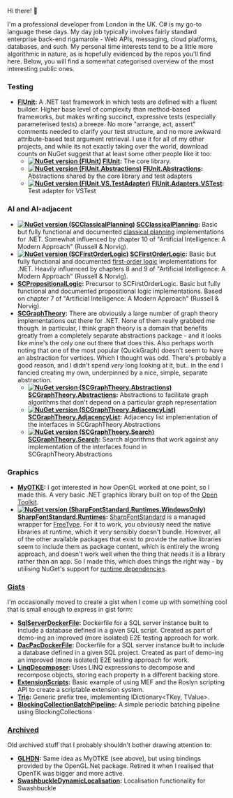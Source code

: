 Hi there! 👋

I'm a professional developer from London in the UK. C# is my go-to language these days. My day job typically involves fairly standard enterprise back-end rigamarole - Web APIs, messaging, cloud platforms, databases, and such. My personal time interests tend to be a little more algorithmic in nature, as is hopefully evidenced by the repos you'll find here. Below, you will find a somewhat categorised overview of the most interesting public ones.

### Testing

* **[FlUnit](https://github.com/sdcondon?tab=repositories&q=FlUnit&sort=name):** A .NET test framework in which tests are defined with a fluent builder. Higher base level of complexity than method-based frameworks, but makes writing succinct, expressive tests (especially parameterised tests) a breeze. No more "arrange, act, assert" comments needed to clarify your test structure, and no more awkward attribute-based test argument retrieval. I use it for all of my other projects, and while its not exactly taking over the world, download counts on NuGet suggest that at least some other people like it too:
  * **[![NuGet version (FlUnit)](https://img.shields.io/nuget/v/FlUnit.svg?style=flat)](https://www.nuget.org/packages/FlUnit/) [FlUnit](https://github.com/sdcondon/FlUnit):** The core library.
  * **[![NuGet version (FlUnit.Abstractions)](https://img.shields.io/nuget/v/FlUnit.Abstractions.svg?style=flat)](https://www.nuget.org/packages/FlUnit.Abstractions/) [FlUnit.Abstractions](https://github.com/sdcondon/FlUnit.Abstractions):** Abstractions shared by the core library and test adapters
  * **[![NuGet version (FlUnit.VS.TestAdapter)](https://img.shields.io/nuget/v/FlUnit.VS.TestAdapter.svg?style=flat)](https://www.nuget.org/packages/FlUnit.VS.TestAdapter/) [FlUnit.Adapters.VSTest](https://github.com/sdcondon/FlUnit.Adapters.VSTest):** Test adapter for VSTest
  
### AI and AI-adjacent

* **[![NuGet version (SCClassicalPlanning)](https://img.shields.io/nuget/v/SCClassicalPlanning.svg?style=flat)](https://www.nuget.org/packages/SCClassicalPlanning/) [SCClassicalPlanning](https://github.com/sdcondon/SCClassicalPlanning):** Basic but fully functional and documented [classical planning](https://www.google.com/search?q=classical+planning) implementations for .NET. Somewhat influenced by chapter 10 of "Artificial Intelligence: A Modern Approach" (Russell &amp; Norvig).
* **[![NuGet version (SCFirstOrderLogic)](https://img.shields.io/nuget/v/SCFirstOrderLogic.svg?style=flat)](https://www.nuget.org/packages/SCFirstOrderLogic/) [SCFirstOrderLogic](https://github.com/sdcondon/SCFirstOrderLogic):** Basic but fully functional and documented [first-order logic](https://www.google.com/search?q=first-order+logic) implementations for .NET. Heavily influenced by chapters 8 and 9 of "Artificial Intelligence: A Modern Approach" (Russell &amp; Norvig).
* **[SCPropositionalLogic](https://github.com/sdcondon/SCPropositionalLogic):** Precursor to SCFirstOrderLogic. Basic but fully functional and documented propositional logic implementations. Based on chapter 7 of "Artificial Intelligence: A Modern Approach" (Russell &amp; Norvig).
* **[SCGraphTheory](https://github.com/sdcondon?tab=repositories&q=SCGraphTheory):** There are obviously a large number of graph theory implementations out there for .NET. None of them really grabbed me though. In particular, I think graph theory is a domain that benefits greatly from a completely separate abstractions package - and it looks like mine's the only one out there that does this. Also perhaps worth noting that one of the most popular (QuickGraph) doesn't seem to have an abstraction for vertices. Which I thought was odd. There's probably a good reason, and I didn't spend _very_ long looking at it, but.. in the end I fancied creating my own, underpinned by a nice, simple, separate abstraction.
  * **[![NuGet version (SCGraphTheory.Abstractions)](https://img.shields.io/nuget/v/SCGraphTheory.Abstractions.svg?style=flat)](https://www.nuget.org/packages/SCGraphTheory.Abstractions/) [SCGraphTheory.Abstractions](https://github.com/sdcondon/SCGraphTheory.Abstractions):** Abstractions to facilitate graph algorithms that don't depend on a particular graph representation
  * **[![NuGet version (SCGraphTheory.AdjacencyList)](https://img.shields.io/nuget/v/SCGraphTheory.AdjacencyList.svg?style=flat)](https://www.nuget.org/packages/SCGraphTheory.AdjacencyList/) [SCGraphTheory.AdjacencyList](https://github.com/sdcondon/SCGraphTheory.AdjacencyList):** Adjacency list implementation of the interfaces in SCGraphTheory.Abstractions
  * **[![NuGet version (SCGraphTheory.Search)](https://img.shields.io/nuget/v/SCGraphTheory.Search.svg?style=flat)](https://www.nuget.org/packages/SCGraphTheory.Search/) [SCGraphTheory.Search](https://github.com/sdcondon/SCGraphTheory.Search):** Search algorithms that work against any implementation of the interfaces found in SCGraphTheory.Abstractions

### Graphics

* **[MyOTKE](https://github.com/sdcondon/MyOTKE):** I got interested in how OpenGL worked at one point, so I made this. A very basic .NET graphics library built on top of the [Open Toolkit](https://opentk.net/).
* **[![NuGet version (SharpFontStandard.Runtimes.WindowsOnly)](https://img.shields.io/nuget/v/SharpFontStandard.Runtimes.WindowsOnly.svg?style=flat)](https://www.nuget.org/packages/SharpFontStandard.Runtimes.WindowsOnly/) [SharpFontStandard.Runtimes](https://github.com/sdcondon/SharpFontStandard.Runtimes):** [SharpFontStandard](https://www.nuget.org/packages/SharpFontStandard/) is a managed wrapper for [FreeType](http://freetype.org/). For it to work, you obviously need the native libraries at runtime, which it very sensibly doesn't bundle. However, all of the other available packages that exist to provide the native libraries seem to include them as package content, which is entirely the wrong approach, and doesn't work well when the thing that needs it is a library rather than an app. So I made this, which does things the right way - by utilising NuGet's support for [runtime dependencies](https://learn.microsoft.com/en-us/nuget/create-packages/supporting-multiple-target-frameworks#architecture-specific-folders).

### [Gists](https://gist.github.com/sdcondon)

I'm occasionally moved to create a gist when I come up with something cool that is small enough to express in gist form:

* **[SqlServerDockerFile](https://gist.github.com/sdcondon/02ac17073e68409f40179f940ac6be77):** Dockerfile for a SQL server instance built to include a database defined in a given SQL script. Created as part of demo-ing an improved (more isolated) E2E testing approach for work.
* **[DacPacDockerFile](https://gist.github.com/sdcondon/1bcc2e4d97903cfff62a0a6827695139):** Dockerfile for a SQL server instance built to include a database defined in a given SQL project. Created as part of demo-ing an improved (more isolated) E2E testing approach for work. 
* **[LinqDecomposer](https://gist.github.com/sdcondon/dbbd40903084239221c0c4df2ab2ab7d):** Uses LINQ expressions to decompose and recompose objects, storing each property in a different backing store.
* **[ExtensionScripts](https://gist.github.com/sdcondon/338b64dbc3863c9962e89dc399e04e99):** Basic example of using MEF and the Roslyn scripting API to create a scriptable extension system.
* **[Trie](https://gist.github.com/sdcondon/43cfb8ed30f873817d4688c9664a9059):** Generic prefix tree, implementing IDictionary&lt;TKey, TValue&gt;. 
* **[BlockingCollectionBatchPipeline](https://gist.github.com/sdcondon/5be25120916beb6a27189f0cfb173f13):** A simple periodic batching pipeline using BlockingCollections

### [Archived](https://github.com/sdcondon?tab=repositories&type=archived)

Old archived stuff that I probably shouldn't bother drawing attention to:

* **[GLHDN](https://github.com/sdcondon/GLHDN):** Same idea as MyOTKE (see above), but using bindings provided by the OpenGL.Net package. Retired it when I realised that OpenTK was bigger and more active.
* **[SwashbuckleDynamicLocalisation](https://github.com/sdcondon/SwashbuckleDynamicLocalization):** Localisation functionality for Swashbuckle

<!--
**sdcondon/sdcondon** is a ✨ _special_ ✨ repository because its `README.md` (this file) appears on your GitHub profile.

Here are some ideas to get you started:

- 🔭 I’m currently working on ...
- 🌱 I’m currently learning ...
- 👯 I’m looking to collaborate on ...
- 🤔 I’m looking for help with ...
- 💬 Ask me about ...
- 📫 How to reach me: ...
- 😄 Pronouns: ...
- ⚡ Fun fact: ...
-->
